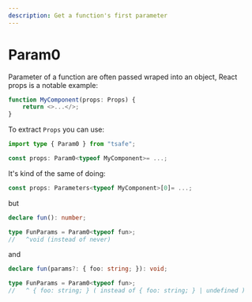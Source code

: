 ```yaml
---
description: Get a function's first parameter
---
```


# Param0

Parameter of a function are often passed wraped into an object, React props is a notable example:

```typescript
function MyComponent(props: Props) {
	return <>...</>;
}
```

To extract `Props` you can use:

```typescript
import type { Param0 } from "tsafe";

const props: Param0<typeof MyComponent>= ...;
```

It's kind of the same of doing:

```typescript
const props: Parameters<typeof MyComponent>[0]= ...;
```

but

```typescript
declare fun(): number;

type FunParams = Param0<typeof fun>;
//   ^void (instead of never)
```

and

```typescript
declare fun(params?: { foo: string; }): void;

type FunParams = Param0<typeof fun>;
//   ^ { foo: string; } ( instead of { foo: string; } | undefined )
```

